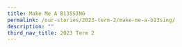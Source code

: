 ```yaml
---
title: Make Me A B135SING
permalink: /our-stories/2023-term-2/make-me-a-b13sing/
description: ""
third_nav_title: 2023 Term 2
---
```

